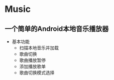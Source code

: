 # Music
## 一个简单的Android本地音乐播放器
* 基本功能
    * 扫描本地音乐并加载
    * 歌曲切换
    * 歌曲播放暂停
    * 添加播放歌单
    * 歌曲切换模式选择

